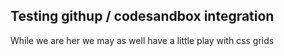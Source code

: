 ## Testing githup / codesandbox integration

While we are her we may as well have a little play with css grids
